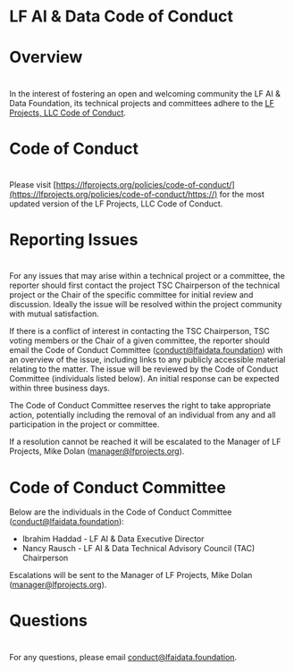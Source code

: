 # LF AI & Data Code of Conduct 
# 
# Overview
# 
In the interest of fostering an open and welcoming community the LF AI & Data Foundation, its technical projects and committees adhere to the [LF Projects, LLC Code of Conduct](https://lfprojects.org/policies/code-of-conduct/https://). 

# Code of Conduct
# 
Please visit [https://lfprojects.org/policies/code-of-conduct/](https://lfprojects.org/policies/code-of-conduct/https://) for the most updated version of the LF Projects, LLC Code of Conduct.

# Reporting Issues
# 
For any issues that may arise within a technical project or a committee, the reporter should first contact the project TSC Chairperson of the technical project or the Chair of the specific committee for initial review and discussion. Ideally the issue will be resolved within the project community with mutual satisfaction. 

If there is a conflict of interest in contacting the TSC Chairperson, TSC voting members or the Chair of a given committee, the reporter should email the Code of Conduct Committee (conduct@lfaidata.foundation) with an overview of the issue, including links to any publicly accessible material relating to the matter. The issue will be reviewed by the Code of Conduct Committee (individuals listed below). An initial response can be expected within three business days. 

The Code of Conduct Committee reserves the right to take appropriate action, potentially including the removal of an individual from any and all participation in the project or committee. 

If a resolution cannot be reached it will be escalated to the Manager of LF Projects, Mike Dolan (manager@lfprojects.org).

# Code of Conduct Committee 
Below are the individuals in the Code of Conduct Committee (conduct@lfaidata.foundation):
 
* Ibrahim Haddad - LF AI & Data Executive Director
* Nancy Rausch - LF AI & Data Technical Advisory Council (TAC) Chairperson
 
Escalations will be sent to the Manager of LF Projects, Mike Dolan (manager@lfprojects.org).
 
# Questions
#  
For any questions, please email conduct@lfaidata.foundation. 


